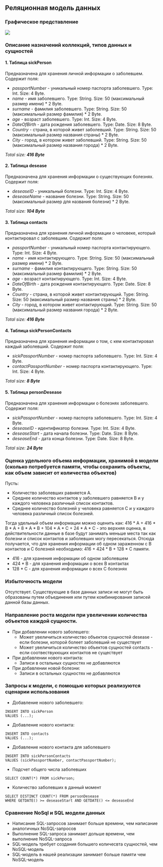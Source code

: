 ## Реляционная модель данных
### Графическое представление
<img src="https://github.com/moevm/nosql2h20-patients-neo4j/blob/DataModel/DataModel/images/sql.PNG">

### Описание назначений коллекций, типов данных и сущностей
#### 1. Таблица sickPerson

Предназначена для хранения личной информации о заболевшем.
Содержит поля:
* *passportNumber* - уникальный номер паспорта заболевшего. Type: Int. Size: 4 Byte. 
* *name* - имя заболевшего. Type: String. Size: 50 (максимальный размер имени) * 2 Byte.
* *surname* - фамилия заболевшего. Type: String. Size: 50 (максимальный размер фамилия) * 2 Byte.
* *age* - возраст заболевшего. Type: Int. Size: 4 Byte. 
* *DateOfBirth* - дата рождения заболевшего. Type: Date. Size: 8 Byte. 
* *Country* - страна, в которой живет заболевший. Type: String. Size: 50 (максимальный размер названия страны) * 2 Byte.
* *City* - город, в котором живет заболевший. Type: String. Size: 50 (максимальный размер названия города) * 2 Byte.

*Total size:* ***416 Byte***

#### 2. Таблица desease

Предназначена для хранения информации о существующих болезнях.
Содержит поля:
* *deseaseID* - уникальный болезни. Type: Int. Size: 4 Byte. 
* *deseaseName* - название болезни. Type: String. Size: 50 (максимальный размер для названия болезни) * 2 Byte.

*Total size:* ***104 Byte***

#### 3. Таблица contacts

Предназначена для хранения личной информации о человеке, который контактировал с заболевшим.
Содержит поля:
* *passportNumber* - уникальный номер паспорта контактирующего. Type: Int. Size: 4 Byte. 
* *name* - имя контактирующего. Type: String. Size: 50 (максимальный размер имени) * 2 Byte.
* *surname* - фамилия контактирующего. Type: String. Size: 50 (максимальный размер фамилия) * 2 Byte.
* *age* - возраст контактирующего. Type: Int. Size: 4 Byte. 
* *DateOfBirth* - дата рождения контактирующего. Type: Date. Size: 8 Byte. 
* *Country* - страна, в которой живет контактирующий. Type: String. Size: 50 (максимальный размер названия страны) * 2 Byte.
* *City* - город, в котором живет контактирующий. Type: String. Size: 50 (максимальный размер названия города) * 2 Byte.

*Total size:* ***416 Byte***

#### 4. Таблица sickPersonContacts

Предназначена для хранения информации о том, с кем контактировал каждый заболевший.
Содержит поля:
* *sickPassportNumber* - номер паспорта заболевшего. Type: Int. Size: 4 Byte. 
* *contactPassportNumber* - номер паспорта контактирующего. Type: Int. Size: 4 Byte. 

*Total size:* ***8 Byte***

#### 5. Таблица personDesease

Предназначена для хранения информации о болезнях заболевшего.
Содержит поля:
* *sickPassportNumber* - номер паспорта заболевшего. Type: Int. Size: 4 Byte. 
* *deseaseID* - идентификатор болезни. Type: Int. Size: 4 Byte. 
* *deseaseStart* - дата начала болезни. Type: Date. Size: 8 Byte. 
* *deseaseEnd* - дата конца болезни. Type: Date. Size: 8 Byte. 

*Total size:* ***24 Byte***

### Оценка удельного объема информации, хранимой в модели (сколько потребуется памяти, чтобы сохранить объекты, как объем зависит от количества объектов)

Пусть:
* Количество заболевших равняется A.
* Среднее количество контактов у заболевшего равняется B и у каждого человека различный список контактов.
* Среднее количество болезней у человека равняется С и у каждого человека различный список болезней.

Тогда удельный объем информации можно оценить как: 416 * A + 416 * B * A + 8 * A * B  + 104 * A * C + 24 * A * C - это верхняя оценка, в действительности данные в базе будут занимать меньше места так как болезни и список контактов и заболевших могу пересекаться.
Отсюда получается, что для хранения информации об одном зараженном с B контактов и C болезней необходимо: 416 + 424 * B + 128 * C памяти.
* 416 - для хранения информации об одном заболевшем
* 424 * B - для хранения информации о всех B контактах
* 128 * С - для хранения информации о всех С болезнях

### Избыточность модели
Отсутствует. Cуществующие в базе данных записи не могут быть образованы путем объединения или путем комбинирования записей данной базы данных.

### Направление роста модели при увеличении количества объектов каждой сущности.
* При добавлении нового заболешего:
    * Может увеличиться количество объектов сущностей desease - если болезни, которой болеет заболевший не существует
    * Может увеличиться количество объектов сущностей contacts - если соотвествукющих контактов не существует
* При добавлении нового контакта:
    * Записи в остальных сущностях не добавляются
* При добавлении новой болезни:
    * Записи в остальных сущностях не добавляются
    
### Запросы к модели, с помощью которых реализуются сценарии использования

* Добавление нового заболевшего:

```
INSERT INTO sickPerson
VALUES (...);
```
* Добавление нового контакта:

```
INSERT INTO contacts
VALUES (...);
```

* Добавление нового контакта для заболевшего
```
INSERT INTO sickPersonContacts
VALUES (sickPassportNumber, contactPassportNumber);
```
* Подсчет общего числа заболевших
```
SELECT COUNT(*) FROM sickPerson;
```

* Количество заболевших в данный момент
```
SELECT DISTINCT COUNT(*) FROM personDesease
WHERE GETDATE() >= deseaseStart AND GETDATE() <= deseaseEnd
```

### Сравнение NoSql и SQL модели данных
* Написание SQL-запросов занимает больше времени, чем написание аналогичных NoSQL-запросов
* Выполнение SQL-запроса занимает дольше времени, чем выполнение NoSQL-запроса
* SQL-модель требует создания большего количесвта сущностей, чем NoSQL-модель
* SQL-модель в нашей реализации занимает больше памяти чем NoSQL-модель

